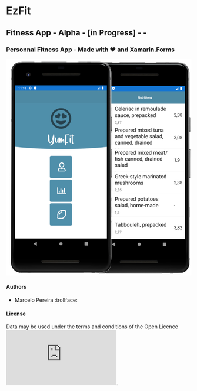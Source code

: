 # EzFit
##  Fitness App - Alpha - [in Progress] - -
### Personnal Fitness App - Made with :heart: and Xamarin.Forms



![alt text](https://github.com/marceloeatworld/EzFit/blob/master/screentest.jpg)


#### Authors
- Marcelo Pereira :trollface:


#### License
Data may be used under the terms and conditions of the Open Licence ![ (in French)](https://www.etalab.gouv.fr/wp-content/uploads/2017/04/ETALAB-Licence-Ouverte-v2.0.pdf).

